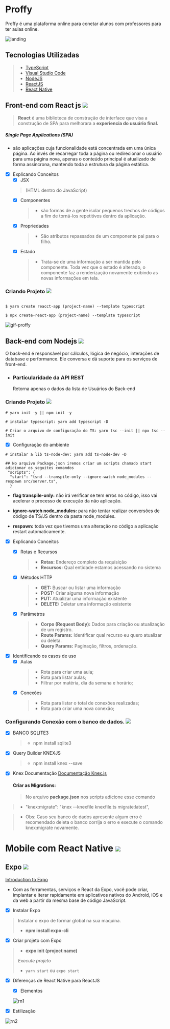 # Proffy
Proffy é uma plataforma online para conetar alunos com professores para ter aulas online.



![landing](https://user-images.githubusercontent.com/60434681/90255992-6c427780-de1b-11ea-9f7d-eb019fb62939.png)












## Tecnologias Utilizadas
>- [TypeScript](https://www.typescriptlang.org/] (https://www.typescriptlang.org/))  
>- [Visual Studio Code](https://code.visualstudio.com/](https://code.visualstudio.com/))
>- [NodeJS](https://nodejs.org/en/](https://nodejs.org/en/))
>- [ReactJS](https://pt-br.reactjs.org/](https://pt-br.reactjs.org/))
>- [React Native](https://reactnative.dev/](https://reactnative.dev/))



## Front-end com React js <img src="https://img.icons8.com/color/144/000000/react-native.png"/>


> **React** é uma biblioteca de construção de interface que visa a construção de SPA para melhorara a **experiencia do usuário final.**

##### Single Page Applications (SPA)
- são aplicações cuja funcionalidade está concentrada em uma única página. Ao invés de recarregar toda a página ou redirecionar o usuário para uma página nova, apenas o conteúdo principal é atualizado de forma assíncrona, mantendo toda a estrutura da página estática.

- [x] Explicando Conceitos
	- [x] JSX   
	> (HTML dentro do JavaScript)
	- [x] Componentes
		>- são formas de a gente isolar pequenos trechos de códigos a fim de torná-los repetitivos dentro da aplicação.
		
	- [x] Propriedades
		>-	São atributos repassados de um componente pai para o filho.
			
	- [x] Estado
		 >- Trata-se de uma informação a ser mantida pelo componente. Toda vez que o estado é alterado, o componente faz a renderização novamente exibindo as novas informações em tela.
			

### Criando Projeto <img src="https://img.icons8.com/emoji/48/000000/rocket-emji.png"/>
````

$ yarn create reacct-app (project-name) --template typescript

$ npx create-react-app (project-name) --template typescript

````


![gif-proffy](https://user-images.githubusercontent.com/60434681/90255952-6187e280-de1b-11ea-9713-bc9d725bbdd8.gif)


## Back-end com Nodejs <img src="https://img.icons8.com/color/144/000000/nodejs.png"/>

O back-end é responsável por cálculos, lógica de negócio, interações de database e performance. Ele conversa e dá suporte para os serviços de front-end.

- ### Particularidade da API REST
    Retorna apenas o dados da lista de Usuários do Back-end


### Criando Projeto <img src="https://img.icons8.com/fluent/48/000000/server.png"/>

```
# yarn init -y || npm init -y 

# instalar typescript: yarn add typescript -D

# Criar o arquivo de configuração do TS: yarn tsc --init || npx tsc --init
```

- [x] Configuração do ambiente 
```
# instalar a lib ts-node-dev: yarn add ts-node-dev -D

## No arquivo Package.json iremos criar um scripts chamado start adicionar os seguites comandos
 "scripts": {
  "start": "tsnd --transpile-only --ignore-watch node_modules --respawn src/server.ts", 
  }
```
- **flag transpile-only:**  não irá verificar se tem erros no código, isso vai acelerar o processo de execução da não aplicação.

- **ignore-watch node_modules:** para não tentar realizar conversões de código de TS/JS dentro da pasta node_modules.

- **respawn:** toda vez que tivemos uma alteração no código a aplicação restart automaticamente.

- [x] Explicando Conceitos
	- [x] Rotas e Recursos 
		> - **Rotas:** Endereço completo da requisição
		> - **Recursos:** Qual entidade estamos acessando no sistema
	- [x] Métodos HTTP
		> -  **GET:**  Buscar ou listar uma informação
		> - **POST:**  Criar alguma nova informação 
		> - **PUT:** Atualizar uma informação existente 
		>- **DELETE:** Deletar uma informação existente
		
	- [x] Parâmetros
		> - **Corpo (Request Body):** Dados para criação ou atualização de um registro. 
		>- **Route Params:** Identificar qual recurso eu quero atualizar ou deleta. 
		> - **Query Params:** Paginação, filtros, ordenação.

- [x] Identificando os casos de uso
	- [x] Aulas 
		 >- Rota para criar uma aula; 
		 >- Rota para listar aulas; 
		 >- Filtrar por matéria, dia da semana e horário; 
	- [x] Conexões 
		 >- Rota para listar o total de conexões realizadas; 
		 >- Rota para criar uma nova conexão;

 ###  Configurando Conexão com o banco de dados. <img src="https://img.icons8.com/fluent/48/000000/data-configuration.png"/>
	 
- [x] BANCO SQLITE3 
	 >- npm install sqlite3
- [x] Query Builder KNEXJS 
	>-  npm install knex --save
- [x] Knex Documentação
         [Documentação Knex.js](http://knexjs.org) 



 
  #### Criar as Migrations: 
  > No arquivo **package.json** nos scripts adicione esse comando
  
 >- "knex:migrate": "knex --knexfile knexfile.ts migrate:latest", 
	 
>-	 Obs: Caso seu banco de dados  apresente algum erro é recomendado deleta o banco corrija o erro e execute o comando knex:migrate novamente. 



# Mobile com React Native <img src="https://img.icons8.com/nolan/128/react-native.png"/>

## Expo <img src="https://img.icons8.com/dusk/64/000000/developer-mode.png"/>

[Introduction to Expo](https://docs.expo.io/)

-   Com as ferramentas, serviços e React da Expo, você pode criar, implantar e iterar rapidamente em aplicativos nativos do Android, iOS e da web a partir da mesma base de código JavaScript.

- [x] Instalar Expo

>  Instalar o expo de formar global na sua maquina.
>-  **npm install expo-cli**

- [x]  Criar projeto com Expo
    
 >-  **expo init  (project name)**
 > 
 > *Execute projeto*
 >- ``yarn start`` ou ``expo start``  
    
-  [x] Diferenças de React Native para ReactJS
	- [x] Elementos
	
	
	![rn1](https://user-images.githubusercontent.com/60434681/90257568-b9bfe400-de1d-11ea-9c9d-3fec321f837a.png)
	


- [x] Estilização



![rn2](https://user-images.githubusercontent.com/60434681/90257574-bb89a780-de1d-11ea-906a-83a62ab59b5e.png)



